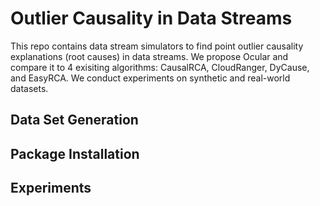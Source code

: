 # Outlier Causality in Data Streams

This repo contains data stream simulators to find point outlier causality explanations (root causes) in data streams.
We propose Ocular and compare it to 4 exisiting algorithms: CausalRCA, CloudRanger, DyCause, and EasyRCA.
We conduct experiments on synthetic and real-world datasets. 

## Data Set Generation

## Package Installation

## Experiments
